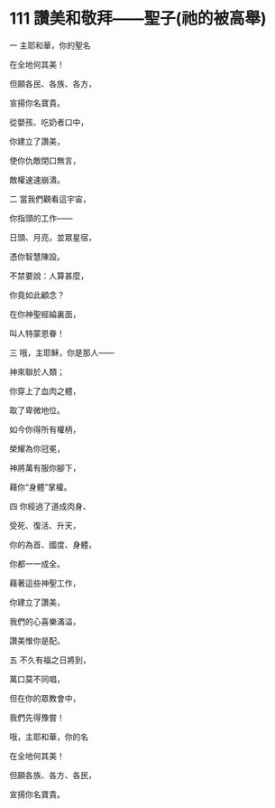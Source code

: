 # 111 讚美和敬拜——聖子(祂的被高舉)

一 主耶和華，你的聖名

在全地何其美！

但願各民、各族、各方，

宣揚你名寶貴。

從嬰孩、吃奶者口中，

你建立了讚美，

使你仇敵閉口無言，

敵權速速崩潰。

二 當我們觀看這宇宙，

你指頭的工作——

日頭、月亮，並眾星宿，

憑你智慧陳設。

不禁要說：人算甚麼，

你竟如此顧念？

在你神聖經綸裏面，

叫人特蒙恩眷！

三 哦，主耶穌，你是那人——

神來聯於人類；

你穿上了血肉之體，

取了卑微地位。

如今你得所有權柄，

榮耀為你冠冕，

神將萬有服你腳下，

藉你“身體”掌權。

四 你經過了道成肉身、

受死、復活、升天，

你的為首、國度、身體，

你都一一成全。

藉著這些神聖工作，

你建立了讚美，

我們的心喜樂滿溢，

讚美惟你是配。

五 不久有福之日將到，

萬口莫不同唱，

但在你的眾教會中，

我們先得豫嘗！

哦，主耶和華，你的名

在全地何其美！

但願各族、各方、各民，

宣揚你名寶貴。

